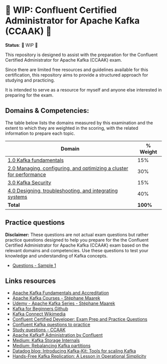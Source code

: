 # 🚧 WIP: Confluent Certified Administrator for Apache Kafka (CCAAK) 🚧

**Status**: 🚧 WIP 🚧

This repository is designed to assist with the preparation for the Confluent Certified Administrator for Apache Kafka (CCAAK) exam. 

Since there are limited free resources and guidelines available for this certification, this repository aims to provide a structured approach for studying and practicing.

It is intended to serve as a resource for myself and anyone else interested in preparing for the exam.

## Domains & Competencies:

The table below lists the domains measured by this examination and the extent to which they
are weighted in the scoring, with the related information to prepare each topic.

| Domain                                                | % Weight |
|-------------------------------------------------------|----------|
| [1.0 Kafka fundamentals](./1_kafka_fundamentals/README.md)                                | 15%      |
| [2.0 Managing, configuring, and optimizing a cluster for performance](./2_managing_configuring_and_optimizing_a_cluster_for_performance/README.md) | 30%      |
| [3.0 Kafka Security](./3_kafka_security/README.md)                                    | 15%      |
| [4.0 Designing, troubleshooting, and integrating systems](./4_designing_troubleshooting_and_integrating_systems/README.md) | 40%      |
| **Total**                                             | **100%** |

## Practice questions

**Disclaimer:** These questions are not actual exam questions but rather practice questions designed to help you prepare for the the Confluent Certified Administrator for Apache Kafka (CCAAK) exam based on the relevant domains and competencies. Use these questions to test your knowledge and understanding of Kafka concepts.

* [Questions - Sample 1](./sample_exam_questions/questions-sample-1.md)

## Links resources

* [Apache Kafka Fundamentals and Accreditation](https://training.confluent.io/channeldetail/apache-kafka-fundamentals-and-accreditation)
* [Apache Kafka Courses - Stéphane Maarek](https://www.kafka-tutorials.com/)
* [Udemy - Apache Kafka Series - Stéphane Maarek](https://www.udemy.com/courses/search/?src=ukw&q=apache+kafka+series)
* [Kafka for Beginners Github](https://github.com/conduktor/kafka-beginners-course)
* [Kafka Connect Wikimedia](https://github.com/conduktor/kafka-connect-wikimedia)
* [Confluent Certified Developer: Exam Prep and Practice Questions](https://www.danielsobrado.com/blog/confluent-certified-developer-exam-prep/)
* [Confluent Kafka questions to practice](https://github.com/danielsobrado/CCDAK-Exam-Questions)
* [Study questions - CCAAK](https://assets.confluent.io/m/167c1649869e1f61/original/20200331-Admin_Certification_Sample_Questions.pdf)
* [Apache Kafka® Administration by Confluent](https://assets.confluent.io/m/1108e4ccb69b3e6b/original/20220616-DS-Confluent_Apache_Kafka_Admin_by_Confluent.pdf)
* [Medium: Kafka Storage Internals](https://medium.com/@darefamuyiwa/kafka-storage-internals-36606917629c)
* [Medium: Rebalancing Kafka partitions](https://blog.hawk-tech.io/rebalancing-kafkas-partitions-803918d8d244)
* [Datadog blog: Introducing Kafka-Kit: Tools for scaling Kafka](https://www.datadoghq.com/blog/engineering/introducing-kafka-kit-tools-for-scaling-kafka/)
* [Hands-Free Kafka Replication: A Lesson in Operational Simplicity](https://www.confluent.io/blog/hands-free-kafka-replication-a-lesson-in-operational-simplicity/)
